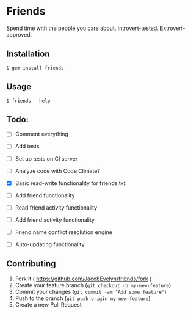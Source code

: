 # Friends

Spend time with the people you care about. Introvert-tested. Extrovert-approved.

## Installation

    $ gem install friends

## Usage

    $ friends --help

## Todo:

- [ ] Comment everything
- [ ] Add tests
- [ ] Set up tests on CI server
- [ ] Analyze code with Code Climate?
- [X] Basic read-write functionality for friends.txt
- [ ] Add friend functionality
- [ ] Read friend activity functionality
- [ ] Add friend activity functionality
- [ ] Friend name conflict resolution engine
- [ ] Auto-updating functionality


## Contributing

1. Fork it ( https://github.com/JacobEvelyn/friends/fork )
2. Create your feature branch (`git checkout -b my-new-feature`)
3. Commit your changes (`git commit -am "Add some feature"`)
4. Push to the branch (`git push origin my-new-feature`)
5. Create a new Pull Request
